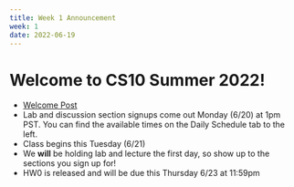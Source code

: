 ```yaml
---
title: Week 1 Announcement
week: 1
date: 2022-06-19
---
```


# Welcome to CS10 Summer 2022!

- [Welcome Post](https://edstem.org/us/courses/23249/discussion/1588077)
- Lab and discussion section signups come out Monday (6/20) at 1pm PST. You can find the available times on the Daily Schedule tab to the left.
- Class begins this Tuesday (6/21)
- We **will** be holding lab and lecture the first day, so show up to the sections you sign up for!
- HW0 is released and will be due this Thursday 6/23 at 11:59pm
